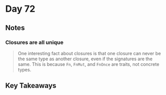 # Day 72

## Notes

### Closures are all unique

> One interesting fact about closures is that one closure can never be the same type as another closure, even if the signatures are the same.
> This is because `Fn`, `FnMut`, and `FnOnce` are traits, not concrete types.


## Key Takeaways
